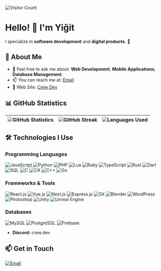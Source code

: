 ![Visitor Count](https://visitor-badge.laobi.icu/badge?page_id=crewcik)

# Hello! 👋 I'm Yiğit

I specialize in **software development** and **digital products**. 🚀

## 🚀 About Me

- 💬 Feel free to ask me about: **Web Development**, **Mobile Applications**, **Database Management**.
- 📫 You can reach me at: [Email](mailto:yazilimcrew@gmail.com)
- 🛜 Web Site: [Crew Dev](https://crewdev.com.tr)

## 📊 GitHub Statistics

| ![GitHub Statistics](https://github-readme-stats.vercel.app/api?username=crewcik&theme=tokyonight&hide_border=true&include_all_commits=true&count_private=true) | ![GitHub Streak](https://github-readme-streak-stats.herokuapp.com/?user=crewcik&theme=tokyonight&hide_border=true) | ![Languages Used](https://github-readme-stats.vercel.app/api/top-langs/?username=crewcik&theme=tokyonight&hide_border=true&include_all_commits=true&count_private=true&layout=compact) |
|------------------------|----------------|---------------------|

## 🛠️ Technologies I Use

### Programming Languages
![JavaScript](https://img.shields.io/badge/-JavaScript-333333?style=flat&logo=javascript)
![Python](https://img.shields.io/badge/-Python-333333?style=flat&logo=python)
![PHP](https://img.shields.io/badge/-PHP-333333?style=flat&logo=php)
![Lua](https://img.shields.io/badge/-Lua-333333?style=flat&logo=lua)
![Ruby](https://img.shields.io/badge/-Ruby-333333?style=flat&logo=ruby)
![TypeScript](https://img.shields.io/badge/-TypeScript-333333?style=flat&logo=typescript)
![Rust](https://img.shields.io/badge/-Rust-333333?style=flat&logo=rust)
![Dart](https://img.shields.io/badge/-Dart-333333?style=flat&logo=dart)
![SQL](https://img.shields.io/badge/-SQL-333333?style=flat&logo=postgresql)
![C](https://img.shields.io/badge/-C-333333?style=flat&logo=c)
![C#](https://img.shields.io/badge/-C%23-333333?style=flat&logo=sharp)
![C++](https://img.shields.io/badge/-C++-333333?style=flat&logo=c%2B%2B)
![Go](https://img.shields.io/badge/-Go-333333?style=flat&logo=Go)

### Frameworks & Tools
![React.js](https://img.shields.io/badge/-React-333333?style=flat&logo=react)
![Vue.js](https://img.shields.io/badge/-Vue.js-333333?style=flat&logo=vue.js)
![Next.js](https://img.shields.io/badge/-Next.js-333333?style=flat&logo=next.js)
![Express.js](https://img.shields.io/badge/-Express.js-333333?style=flat&logo=express)
![Git](https://img.shields.io/badge/-Git-333333?style=flat&logo=git)
![Blender](https://img.shields.io/badge/-Blender-333333?style=flat&logo=blender)
![WordPress](https://img.shields.io/badge/-WordPress-333333?style=flat&logo=wordpress)
![Photoshop](https://img.shields.io/badge/-Photoshop-333333?style=flat&logo=adobe-photoshop)
![Unity](https://img.shields.io/badge/-Unity-333333?style=flat&logo=Unity)
![Unreal Engine](https://img.shields.io/badge/-Unreal-333333?style=flat&logo=unreal-engine)

### Databases
![MySQL](https://img.shields.io/badge/-MySQL-333333?style=flat&logo=mysql)
![PostgreSQL](https://img.shields.io/badge/-PostgreSQL-333333?style=flat&logo=postgresql)
![Firebase](https://img.shields.io/badge/-Firebase-333333?style=flat&logo=firebase)

- **Discord:** crew.dev

## 📫 Get in Touch

[![Email](https://img.shields.io/badge/Email-333333?style=flat&logo=gmail)](mailto:yazilimcrew@gmail.com)
